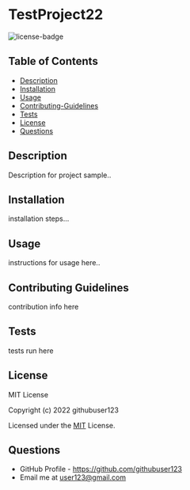 # TestProject22 
  ![license-badge](https://img.shields.io/badge/license-MIT-blue)

  ## Table of Contents
  - [Description](#description)
  - [Installation](#installation)
  - [Usage](#usage)
  - [Contributing-Guidelines](#contributing-guidelines)
  - [Tests](#tests)
  - [License](#license)
  - [Questions](#questions)

  ## Description
  Description for project sample..

  ## Installation
  installation steps...

  ## Usage
  instructions for usage here..

  ## Contributing Guidelines
  contribution info here

  ## Tests
  tests run here

  ## License
  MIT License

  Copyright (c) 2022 githubuser123

  Licensed under the [MIT](https://opensource.org/licenses/MIT) License.

  ## Questions
 * GitHub Profile - https://github.com/githubuser123
 * Email me at user123@gmail.com
  

